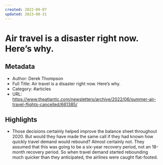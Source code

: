 ```yaml
---
created: 2022-09-07
updated: 2023-08-31
---
```

# Air travel is a disaster right now. Here’s why.


## Metadata
- Author: Derek Thompson
- Full Title: Air travel is a disaster right now. Here’s why.
- Category: #articles
- URL: https://www.theatlantic.com/newsletters/archive/2022/06/summer-air-travel-flights-cancelled/661385/

## Highlights
- Those decisions certainly helped improve the balance sheet throughout 2020. But would they have made the same call if they had known how quickly travel demand would rebound? Almost certainly not. They assumed that this was going to be a six-year recovery period, not an 18-month recovery period. So when travel demand started rebounding much quicker than they anticipated, the airlines were caught flat-footed.
